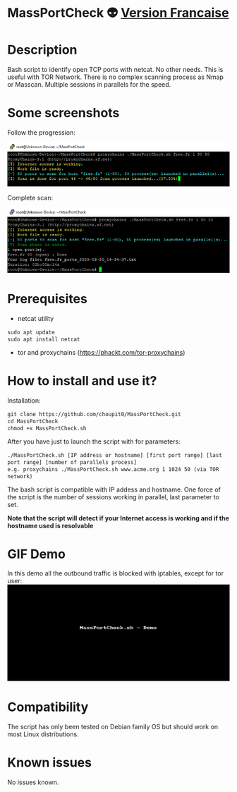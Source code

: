 # MassPortCheck :alien: [Version Francaise](https://github.com/choupit0/MassPortCheck/blob/master/README-FR.md)
# Description
Bash script to identify open TCP ports with netcat. No other needs. This is useful with TOR Network. There is no complex scanning process as Nmap or Masscan.
Multiple sessions in parallels for the speed. 

# Some screenshots
Follow the progression:

![Example Progression](screenshots/Progression.PNG)

Complete scan:

![Example Ended](screenshots/MassPortCheck.PNG)

# Prerequisites
- netcat utility
```
sudo apt update
sudo apt install netcat
```
- tor and proxychains (https://phackt.com/tor-proxychains)
# How to install and use it?
Installation:
```
git clone https://github.com/choupit0/MassPortCheck.git
cd MassPortCheck
chmod +x MassPortCheck.sh
```
After you have just to launch the script with for parameters:
```
./MassPortCheck.sh [IP address or hostname] [first port range] [last port range] [number of parallels process]
e.g. proxychains ./MassPortCheck.sh www.acme.org 1 1024 50 (via TOR network)
```
The bash script is compatible with IP addess and hostname. One force of the script is the number of sessions working in parallel, last parameter to set.

**Note that the script will detect if your Internet access is working and if the hostname used is resolvable**
# GIF Demo
In this demo all the outbound traffic is blocked with iptables, except for tor user:
![Example Demo](demo/MassPortCheck_Demo.gif)

# Compatibility
The script has only been tested on Debian family OS but should work on most Linux distributions.

# Known issues
No issues known.
